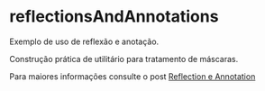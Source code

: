 # reflectionsAndAnnotations
Exemplo de uso de reflexão e anotação.

Construção prática de utilitário para tratamento de máscaras.

Para maiores informações consulte o post [Reflection e Annotation](https://edermfl.wordpress.com/2016/01/25/reflection-e-annotation/)


